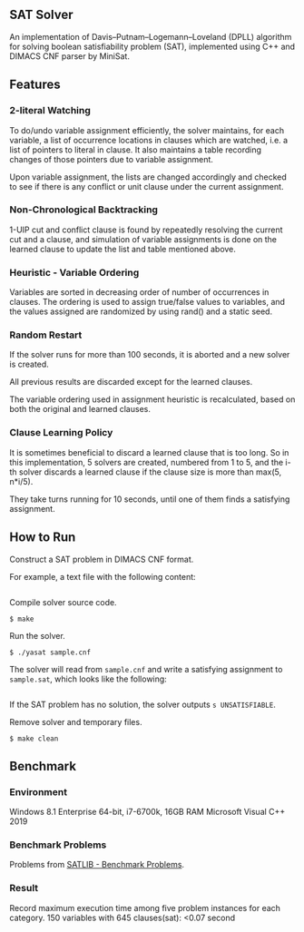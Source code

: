 ## SAT Solver
An implementation of Davis–Putnam–Logemann–Loveland (DPLL) algorithm for solving boolean satisfiability problem (SAT), implemented using C++ and DIMACS CNF parser by MiniSat.

## Features
### 2-literal Watching
To do/undo variable assignment efficiently, the solver maintains, for each variable, a list of occurrence locations in clauses which are watched, i.e. a list of pointers to literal in clause. It also maintains a table recording changes of those pointers due to variable assignment.

Upon variable assignment, the lists are changed accordingly and checked to see if there is any conflict or unit clause under the current assignment.

### Non-Chronological Backtracking
1-UIP cut and conflict clause is found by repeatedly resolving the current cut and a clause, and simulation of variable assignments is done on the learned clause to update the list and table mentioned above.

### Heuristic - Variable Ordering
Variables are sorted in decreasing order of number of occurrences in clauses. The ordering is used to assign true/false values to variables, and the values assigned are randomized by using rand() and a static seed.

### Random Restart
If the solver runs for more than 100 seconds, it is aborted and a new solver is created.

All previous results are discarded except for the learned clauses.

The variable ordering used in assignment heuristic is recalculated, based on both the original and learned clauses.

### Clause Learning Policy
It is sometimes beneficial to discard a learned clause that is too long. So in this implementation, 5 solvers are created, numbered from 1 to 5, and the i-th solver discards a learned clause if the clause size is more than max⁡(5, n*i/5).

They take turns running for 10 seconds, until one of them finds a satisfying assignment.

## How to Run
Construct a SAT problem in DIMACS CNF format.

For example, a text file with the following content:
```
```

Compile solver source code.
```
$ make
```

Run the solver.
```
$ ./yasat sample.cnf
```
The solver will read from `sample.cnf` and write a satisfying assignment to `sample.sat`, which looks like the following:
```
```
If the SAT problem has no solution, the solver outputs `s UNSATISFIABLE`.

Remove solver and temporary files.
```
$ make clean
```

## Benchmark
### Environment
Windows 8.1 Enterprise 64-bit, i7-6700k, 16GB RAM
Microsoft Visual C++ 2019

### Benchmark Problems
Problems from [SATLIB - Benchmark Problems](http://www.cs.ubc.ca/~hoos/SATLIB/benchm.html).

### Result
Record maximum execution time among five problem instances for each category.
150 variables with 645 clauses(sat): <0.07 second
